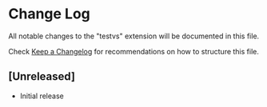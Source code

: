 # Change Log

All notable changes to the "testvs" extension will be documented in this file.

Check [Keep a Changelog](http://keepachangelog.com/) for recommendations on how to structure this file.

## [Unreleased]

- Initial release